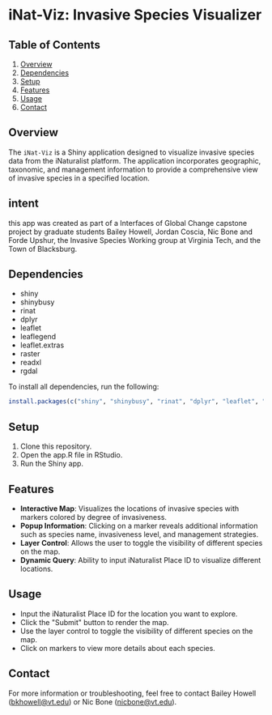 # iNat-Viz: Invasive Species Visualizer

## Table of Contents
1. [Overview](#overview)
2. [Dependencies](#dependencies)
3. [Setup](#setup)
4. [Features](#features)
5. [Usage](#usage)
6. [Contact](#contact)

## Overview
The `iNat-Viz` is a Shiny application designed to visualize invasive species data from the iNaturalist platform. The application incorporates geographic, taxonomic, and management information to provide a comprehensive view of invasive species in a specified location. 

## intent
this app was created as part of a Interfaces of Global Change capstone project by graduate students Bailey Howell, Jordan Coscia, Nic Bone and Forde Upshur, the Invasive Species Working group at Virginia Tech, and the Town of Blacksburg.

## Dependencies
- shiny
- shinybusy
- rinat
- dplyr
- leaflet
- leaflegend
- leaflet.extras
- raster
- readxl
- rgdal

To install all dependencies, run the following:
```R
install.packages(c("shiny", "shinybusy", "rinat", "dplyr", "leaflet", "leaflegend", "leaflet.extras", "raster", "readxl", "rgdal"))
```

## Setup
1. Clone this repository.
2. Open the app.R file in RStudio.
3. Run the Shiny app.

## Features
- **Interactive Map**: Visualizes the locations of invasive species with markers colored by degree of invasiveness.
- **Popup Information**: Clicking on a marker reveals additional information such as species name, invasiveness level, and management strategies.
- **Layer Control**: Allows the user to toggle the visibility of different species on the map.
- **Dynamic Query**: Ability to input iNaturalist Place ID to visualize different locations.

## Usage
- Input the iNaturalist Place ID for the location you want to explore.
- Click the "Submit" button to render the map.
- Use the layer control to toggle the visibility of different species on the map.
- Click on markers to view more details about each species.

## Contact
For more information or troubleshooting, feel free to contact Bailey Howell (bkhowell@vt.edu) or Nic Bone (nicbone@vt.edu).
